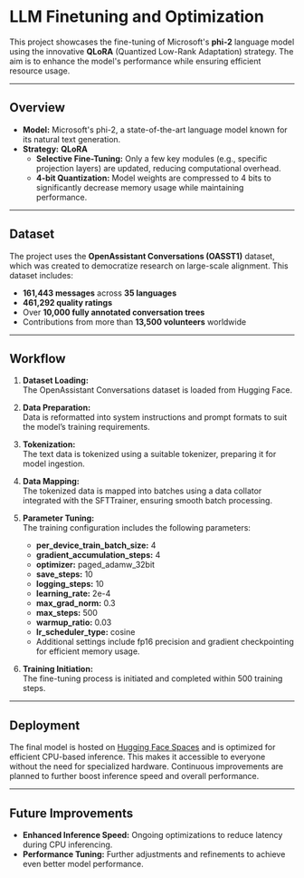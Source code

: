 # LLM Finetuning and Optimization

This project showcases the fine-tuning of Microsoft's **phi-2** language model using the innovative **QLoRA** (Quantized Low-Rank Adaptation) strategy. The aim is to enhance the model's performance while ensuring efficient resource usage.

---

## Overview

- **Model:** Microsoft's phi-2, a state-of-the-art language model known for its natural text generation.
- **Strategy:** **QLoRA**  
  - **Selective Fine-Tuning:** Only a few key modules (e.g., specific projection layers) are updated, reducing computational overhead.
  - **4-bit Quantization:** Model weights are compressed to 4 bits to significantly decrease memory usage while maintaining performance.

---

## Dataset

The project uses the **OpenAssistant Conversations (OASST1)** dataset, which was created to democratize research on large-scale alignment. This dataset includes:

- **161,443 messages** across **35 languages**
- **461,292 quality ratings**
- Over **10,000 fully annotated conversation trees**
- Contributions from more than **13,500 volunteers** worldwide

---

## Workflow

1. **Dataset Loading:**  
   The OpenAssistant Conversations dataset is loaded from Hugging Face.

2. **Data Preparation:**  
   Data is reformatted into system instructions and prompt formats to suit the model’s training requirements.

3. **Tokenization:**  
   The text data is tokenized using a suitable tokenizer, preparing it for model ingestion.

4. **Data Mapping:**  
   The tokenized data is mapped into batches using a data collator integrated with the SFTTrainer, ensuring smooth batch processing.

5. **Parameter Tuning:**  
   The training configuration includes the following parameters:
   - **per_device_train_batch_size:** 4
   - **gradient_accumulation_steps:** 4
   - **optimizer:** paged_adamw_32bit
   - **save_steps:** 10
   - **logging_steps:** 10
   - **learning_rate:** 2e-4
   - **max_grad_norm:** 0.3
   - **max_steps:** 500
   - **warmup_ratio:** 0.03
   - **lr_scheduler_type:** cosine
   - Additional settings include fp16 precision and gradient checkpointing for efficient memory usage.

6. **Training Initiation:**  
   The fine-tuning process is initiated and completed within 500 training steps.

---

## Deployment

The final model is hosted on [Hugging Face Spaces](#) and is optimized for efficient CPU-based inference. This makes it accessible to everyone without the need for specialized hardware. Continuous improvements are planned to further boost inference speed and overall performance.

---

## Future Improvements

- **Enhanced Inference Speed:** Ongoing optimizations to reduce latency during CPU inferencing.
- **Performance Tuning:** Further adjustments and refinements to achieve even better model performance.

